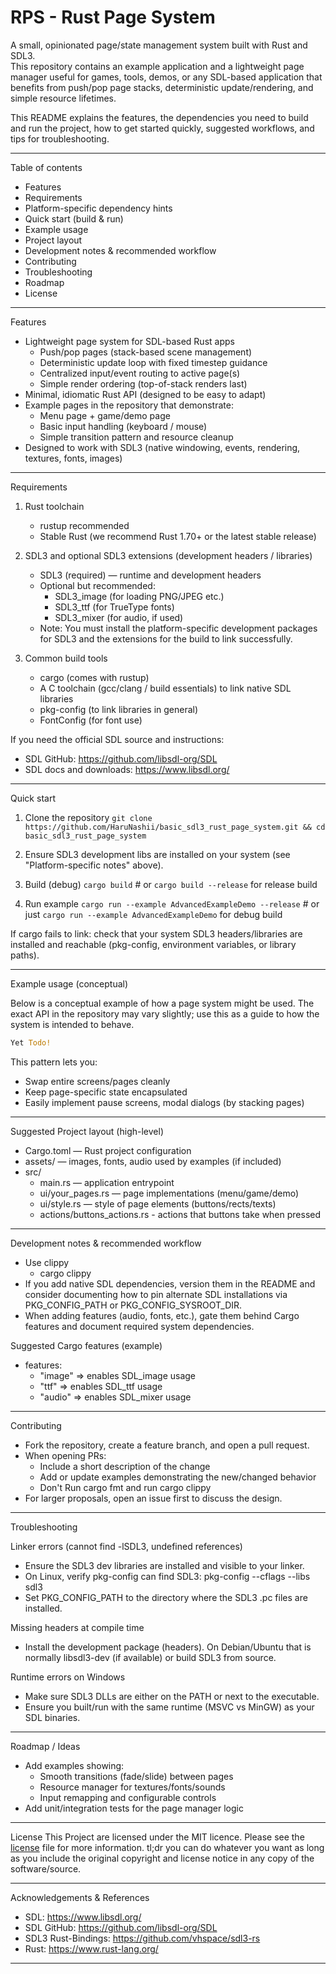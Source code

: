 # RPS - Rust Page System

A small, opinionated page/state management system built with Rust and SDL3.  
This repository contains an example application and a lightweight page manager useful for games, tools, demos, or any SDL-based application that benefits from push/pop page stacks, deterministic update/rendering, and simple resource lifetimes.

This README explains the features, the dependencies you need to build and run the project, how to get started quickly, suggested workflows, and tips for troubleshooting.

---

Table of contents
- Features
- Requirements
- Platform-specific dependency hints
- Quick start (build & run)
- Example usage
- Project layout
- Development notes & recommended workflow
- Contributing
- Troubleshooting
- Roadmap
- License

---

Features
- Lightweight page system for SDL-based Rust apps
  - Push/pop pages (stack-based scene management)
  - Deterministic update loop with fixed timestep guidance
  - Centralized input/event routing to active page(s)
  - Simple render ordering (top-of-stack renders last)
- Minimal, idiomatic Rust API (designed to be easy to adapt)
- Example pages in the repository that demonstrate:
  - Menu page + game/demo page
  - Basic input handling (keyboard / mouse)
  - Simple transition pattern and resource cleanup
- Designed to work with SDL3 (native windowing, events, rendering, textures, fonts, images)

---

Requirements

1. Rust toolchain
   - rustup recommended
   - Stable Rust (we recommend Rust 1.70+ or the latest stable release)

2. SDL3 and optional SDL3 extensions (development headers / libraries)
   - SDL3 (required) — runtime and development headers
   - Optional but recommended:
     - SDL3_image (for loading PNG/JPEG etc.)
     - SDL3_ttf (for TrueType fonts)
     - SDL3_mixer (for audio, if used)
   - Note: You must install the platform-specific development packages for SDL3 and the extensions for the build to link successfully.

3. Common build tools
   - cargo (comes with rustup)
   - A C toolchain (gcc/clang / build essentials) to link native SDL libraries
   - pkg-config (to link libraries in general)
   - FontConfig (for font use)

If you need the official SDL source and instructions:
- SDL GitHub: https://github.com/libsdl-org/SDL
- SDL docs and downloads: https://www.libsdl.org/

---

Quick start

1. Clone the repository
   ```git clone https://github.com/HaruNashii/basic_sdl3_rust_page_system.git && cd basic_sdl3_rust_page_system```

2. Ensure SDL3 development libs are installed on your system (see "Platform-specific notes" above).

3. Build (debug)
   ```cargo build``` # or `cargo build --release` for release build

4. Run example
   ```cargo run --example AdvancedExampleDemo --release```   # or just `cargo run --example AdvancedExampleDemo` for debug build

If cargo fails to link: check that your system SDL3 headers/libraries are installed and reachable (pkg-config, environment variables, or library paths).

---

Example usage (conceptual)

Below is a conceptual example of how a page system might be used. The exact API in the repository may vary slightly; use this as a guide to how the system is intended to behave.

```rust
Yet Todo!
```

This pattern lets you:
- Swap entire screens/pages cleanly
- Keep page-specific state encapsulated
- Easily implement pause screens, modal dialogs (by stacking pages)

---

Suggested Project layout (high-level)
- Cargo.toml — Rust project configuration
- assets/ — images, fonts, audio used by examples (if included)
- src/
  - main.rs — application entrypoint
  - ui/your_pages.rs — page implementations (menu/game/demo)
  - ui/style.rs — style of page elements (buttons/rects/texts)
  - actions/buttons_actions.rs - actions that buttons take when pressed

---

Development notes & recommended workflow
- Use clippy
  - cargo clippy
- If you add native SDL dependencies, version them in the README and consider documenting how to pin alternate SDL installations via PKG_CONFIG_PATH or PKG_CONFIG_SYSROOT_DIR.
- When adding features (audio, fonts, etc.), gate them behind Cargo features and document required system dependencies.

Suggested Cargo features (example)
- features:
  - "image" => enables SDL_image usage
  - "ttf" => enables SDL_ttf usage
  - "audio" => enables SDL_mixer usage

---

Contributing
- Fork the repository, create a feature branch, and open a pull request.
- When opening PRs:
  - Include a short description of the change
  - Add or update examples demonstrating the new/changed behavior
  - Don't Run cargo fmt and run cargo clippy
- For larger proposals, open an issue first to discuss the design.

---

Troubleshooting

Linker errors (cannot find -lSDL3, undefined references)
- Ensure the SDL3 dev libraries are installed and visible to your linker.
- On Linux, verify pkg-config can find SDL3: pkg-config --cflags --libs sdl3
- Set PKG_CONFIG_PATH to the directory where the SDL3 .pc files are installed.

Missing headers at compile time
- Install the development package (headers). On Debian/Ubuntu that is normally libsdl3-dev (if available) or build SDL3 from source.

Runtime errors on Windows
- Make sure SDL3 DLLs are either on the PATH or next to the executable.
- Ensure you built/run with the same runtime (MSVC vs MinGW) as your SDL binaries.

---

Roadmap / Ideas
- Add examples showing:
  - Smooth transitions (fade/slide) between pages
  - Resource manager for textures/fonts/sounds
  - Input remapping and configurable controls
- Add unit/integration tests for the page manager logic

---

License
This Project are licensed under the MIT licence. Please see the [license](https://github.com/HaruNashii/RPS/blob/main/LICENSE) file for more information. tl;dr you can do whatever you want as long as you include the original copyright and license notice in any copy of the software/source.

---

Acknowledgements & References
- SDL: https://www.libsdl.org/
- SDL GitHub: https://github.com/libsdl-org/SDL
- SDL3 Rust-Bindings: https://github.com/vhspace/sdl3-rs
- Rust: https://www.rust-lang.org/

---
